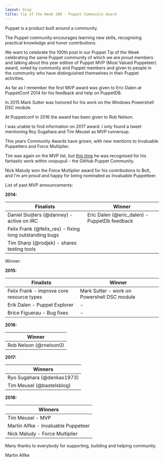 ```yaml
---
layout: blog
title: Tip of the Week 100 - Puppet Community Award
---
```


Puppet is a product built around a community.

The Puppet community encourages learning new skills, recognising practical knowledge and honor contributions.

We want to celebrate the 100th post in our Puppet Tip of the Week celebrating the same Puppet community of which we are proud members and talking about this year edition of Puppet MVP (Most Valued Puppeteer) award, voted by community and Puppet members and given to people in the community who have distinguished themselves in their Puppet activities.

As far as I remember the first MVP award was given to Eric Dalen at PuppetConf 2014 for his feedback and help on PuppetDB.

In 2015 Mark Sutter was honored for his work on the Windows Powershell DSC module.

At Puppetconf in 2016 the award has been given to Rob Nelson.

I was unable to find information on 2017 award. I only found a tweet mentioning Roy Sugahara and Tim Meusel as MVP runnersup.

This years Community Awards have grown, with new mentions to Invaluable Puppetters and Force Multiplier.

Tim was again on the MVP list, but [this time](https://puppet.com/blog/big-thank-you-years-community-award-winners) he was recognised for his fantastic work within voxpupuli - the GitHub Puppet Community.

Nick Maludy won the Force Multiplier award for his contributions to Bolt, and I'm am proud and happy for being nominated as Invaluable Puppetteer.

List of past MVP announcements:

**2014:**

| Finalists | Winner |
| --- | --- |
| Daniel Sluijters (@danney) - active on IRC | Eric Dalen (@eric_dalen) - PuppetDb feedback|
| Felix Frank (@felix_res) - fixing long outstanding bugs |
| Tim Sharp (@rodjek) - shares testing tools |

Winner:


**2015:**

| Finalists | Winner |
| --- | --- |
| Felix Frank - improve core resource types | Mark Sutter - work on Powershell DSC module |
| Erik Dalen - Puppet Explorer | - |
| Brice Figuerau - Bug fixes | - |

**2016:**

| Winner |
| --- |
| Rob Nelson (@rnelson0) |

**2017:**

| Winners |
| --- |
| Ryo Sugahara (@denkas1973)
| Tim Meusel (@bastelsblog)

**2018:**

| Winners |
| --- |
| Tim Meusel - MVP |
| Martin Alfke - Invaluable Puppeteer |
| Nick Maludy - Force Multiplier |

Many thanks to everybody for supporting, building and helping community.

Martin Alfke
